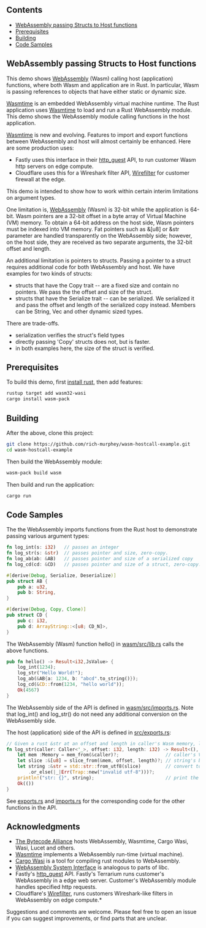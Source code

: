 ## Contents
* [WebAssembly passing Structs to Host functions](#webassembly-passing-structs-to-host-functions)
* [Prerequisites](#prerequisites)
* [Building](#building)
* [Code Samples](#code-samples)
      
## WebAssembly passing Structs to Host functions

This demo shows [WebAssembly] (Wasm) calling host (application)
functions, where both Wasm and application are in Rust.  In
particular, Wasm is passing references to objects that have either
static or dynamic size.

[Wasmtime] is an embedded WebAssembly virtual machine runtime.  The
Rust application uses [Wasmtime] to load and run a Rust WebAssembly
module. This demo shows the WebAssembly module calling functions in
the host application.

[Wasmtime] is new and evolving. Features to import and export
functions between WebAssembly and host will almost certainly be
enhanced. Here are some production uses:

* Fastly uses this interface in their [http_guest] API, to run
customer Wasm http servers on edge compute.  
* Cloudflare uses this for a
Wireshark filter API, [Wirefilter] for customer firewall at the edge.

This demo is intended to show how to work within certain interim
limitations on argument types.

One limitation is, [WebAssembly] (Wasm) is 32-bit while the
application is 64-bit. Wasm pointers are a 32-bit offset in a byte
array of Virtual Machine (VM) memory. To obtain a 64-bit address on
the host side, Wasm pointers must be indexed into VM memory. Fat
pointers such as &[u8] or &str parameter are handled transparently on
the WebAssembly side; however, on the host side, they are received as
two separate arguments, the 32-bit offset and length.

An additional limitation is pointers to structs.  Passing a pointer to
a struct requires additional code for both WebAssembly and host. We
have examples for two kinds of structs:
* structs that have the Copy trait -- are a fixed size and contain no
  pointers. We pass the the offset and size of the struct.
* structs that have the Serialize trait -- can be serialized. We
  serialized it and pass the offset and length of the serialized copy
  instead. Members can be String, Vec and other dynamic sized types.

There are trade-offs. 
* serialization verifies the struct's field types
* directly passing 'Copy' structs does not, but is faster.
* in both examples here, the size of the struct is verified. 

## Prerequisites

To build this demo, first 
[install rust](https://www.rust-lang.org/tools/install), then add features:

```sh
rustup target add wasm32-wasi
cargo install wasm-pack
```

## Building
After the above, clone this project:
```sh
git clone https://github.com/rich-murphey/wasm-hostcall-example.git
cd wasm-hostcall-example
```
Then build the WebAssembly module:
```sh
wasm-pack build wasm
```
Then build and run the application:
```sh
cargo run
```
## Code Samples

The the WebAssembly imports functions from the Rust host to demonstrate
passing various argument types:
```rust
fn log_int(s: i32)   // passes an integer
fn log_str(s: &str)  // passes pointer and size, zero-copy.
fn log_ab(ab: &AB)   // passes pointer and size of a serialized copy
fn log_cd(cd: &CD)   // passes pointer and size of a struct, zero-copy.

#[derive(Debug, Serialize, Deserialize)]
pub struct AB {
    pub a: u32,
    pub b: String,
}

#[derive(Debug, Copy, Clone)]
pub struct CD {
    pub c: i32,
    pub d: ArrayString::<[u8; CD_N]>,
}
```

The WebAssembly (Wasm) function hello() in [wasm/src/lib.rs](wasm/src/lib.rs) calls the above functions.
```rust
pub fn hello() -> Result<i32,JsValue> {
    log_int(1234);
    log_str("Hello World!");
    log_ab(&AB{a: 1234, b: "abcd".to_string()});
    log_cd(&CD::from(1234, "hello world"));
    Ok(4567)
}
```

The WebAssembly side of the API is defined in
[wasm/src/imports.rs](wasm/src/imports.rs).  Note that log_int() and
log_str() do not need any additional conversion on the WebAssembly side.


The host (application) side of the API is defined in [src/exports.rs](src/exports.rs):
```rust
// Given a rust &str at an offset and length in caller's Wasm memory, log it to stdout.
fn log_str(caller: Caller<'_>, offset: i32, length: i32) -> Result<(), Trap> {
    let mem :Memory = mem_from(&caller)?;                 // caller's VM memory
    let slice :&[u8] = slice_from(&mem, offset, length)?; // string's byte slice
    let string :&str = std::str::from_utf8(slice)         // convert to utf-8
        .or_else(|_|Err(Trap::new("invalid utf-8")))?;
    println!("str: {}", string);                          // print the string
    Ok(())
}
```

See [exports.rs](src/exports.rs) and [imports.rs](wasm/src/imports.rs)
for the corresponding code for the other functions in the API.

## Acknowledgments
* [The Bytecode Alliance](https://bytecodealliance.org) hosts
  WebAssembly, Wasmtime, Cargo Wasi, Wasi, Lucet and others.
* [Wasmtime](https://github.com/bytecodealliance/wasmtime) implements a
  WebAssembly run-time (virtual machine).
* [Cargo Wasi](https://github.com/bytecodealliance/cargo-wasi) is a
  tool for compiling rust modules to WebAssembly.
* [WebAssembly System
  Interface](https://github.com/bytecodealliance/wasi) is analogous to
  parts of libc.
* Fastly's
  [http_guest](https://wasm.fastlylabs.com/docs/rust/http_guest/hostcalls/index.html)
  API.  Fastly's Terrarium runs customer's WebAssembly in a edge web
  server. Customer's WebAssembly module handles specified http requests.
* Cloudflare's [Wirefilter](https://github.com/cloudflare/wirefilter), 
  runs customers Wireshark-like filters in WebAssembly on edge compute.* 

Suggestions and comments are welcome. Please feel free to open an
issue if you can suggest improvements, or find parts that are unclear.

[WebAssembly]: https://webassembly.org
[Wasmtime]: https://github.com/bytecodealliance/wasmtime
[RLBox]: https://plsyssec.github.io/rlbox_sandboxing_api/sphinx/
[wasm-bindgen]: https://github.com/rustwasm/wasm-bindgen
[http_guest]: https://wasm.fastlylabs.com/docs/rust/http_guest/hostcalls/index.html
[Wirefilter]: https://github.com/cloudflare/wirefilter


